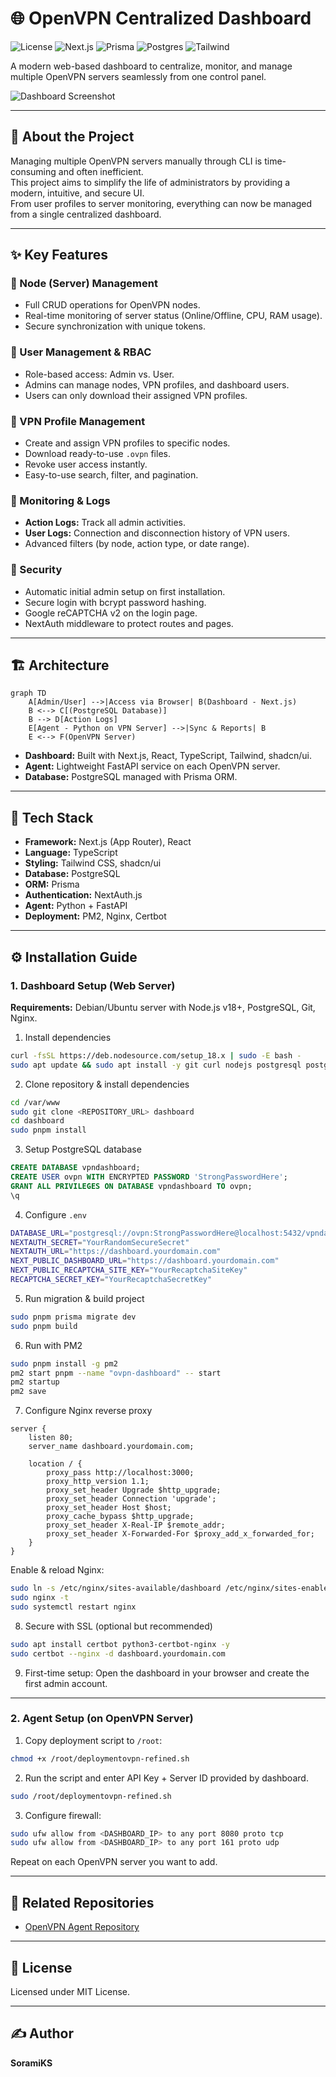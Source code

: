 # 🌐 OpenVPN Centralized Dashboard

![License](https://img.shields.io/badge/License-MIT-blue.svg)
![Next.js](https://img.shields.io/badge/Next.js-15-black?logo=next.js)
![Prisma](https://img.shields.io/badge/Prisma-ORM-blue?logo=prisma)
![Postgres](https://img.shields.io/badge/PostgreSQL-DB-316192?logo=postgresql)
![Tailwind](https://img.shields.io/badge/TailwindCSS-CSS-38b2ac?logo=tailwindcss)

A modern web-based dashboard to centralize, monitor, and manage multiple OpenVPN servers seamlessly from one control panel.

![Dashboard Screenshot](https://github.com/user-attachments/assets/cc106ff6-872a-4491-b86d-7a75c35cb919)

---

## 🎯 About the Project

Managing multiple OpenVPN servers manually through CLI is time-consuming and often inefficient.  
This project aims to simplify the life of administrators by providing a modern, intuitive, and secure UI.  
From user profiles to server monitoring, everything can now be managed from a single centralized dashboard.

---

## ✨ Key Features

### 🔧 Node (Server) Management
- Full CRUD operations for OpenVPN nodes.
- Real-time monitoring of server status (Online/Offline, CPU, RAM usage).
- Secure synchronization with unique tokens.

### 👤 User Management & RBAC
- Role-based access: Admin vs. User.
- Admins can manage nodes, VPN profiles, and dashboard users.
- Users can only download their assigned VPN profiles.

### 🔑 VPN Profile Management
- Create and assign VPN profiles to specific nodes.
- Download ready-to-use `.ovpn` files.
- Revoke user access instantly.
- Easy-to-use search, filter, and pagination.

### 📜 Monitoring & Logs
- **Action Logs:** Track all admin activities.
- **User Logs:** Connection and disconnection history of VPN users.
- Advanced filters (by node, action type, or date range).

### 🔐 Security
- Automatic initial admin setup on first installation.
- Secure login with bcrypt password hashing.
- Google reCAPTCHA v2 on the login page.
- NextAuth middleware to protect routes and pages.

---

## 🏗️ Architecture

```mermaid
graph TD
    A[Admin/User] -->|Access via Browser| B(Dashboard - Next.js)
    B <--> C[(PostgreSQL Database)]
    B --> D[Action Logs]
    E[Agent - Python on VPN Server] -->|Sync & Reports| B
    E <--> F(OpenVPN Server)
```

- **Dashboard:** Built with Next.js, React, TypeScript, Tailwind, shadcn/ui.  
- **Agent:** Lightweight FastAPI service on each OpenVPN server.  
- **Database:** PostgreSQL managed with Prisma ORM.  

---

## 🚀 Tech Stack

- **Framework:** Next.js (App Router), React  
- **Language:** TypeScript  
- **Styling:** Tailwind CSS, shadcn/ui  
- **Database:** PostgreSQL  
- **ORM:** Prisma  
- **Authentication:** NextAuth.js  
- **Agent:** Python + FastAPI  
- **Deployment:** PM2, Nginx, Certbot  

---

## ⚙️ Installation Guide

### 1. Dashboard Setup (Web Server)

**Requirements:** Debian/Ubuntu server with Node.js v18+, PostgreSQL, Git, Nginx.  

1. Install dependencies  
```bash
curl -fsSL https://deb.nodesource.com/setup_18.x | sudo -E bash -
sudo apt update && sudo apt install -y git curl nodejs postgresql postgresql-contrib nginx
```

2. Clone repository & install dependencies  
```bash
cd /var/www
sudo git clone <REPOSITORY_URL> dashboard
cd dashboard
sudo pnpm install
```

3. Setup PostgreSQL database  
```sql
CREATE DATABASE vpndashboard;
CREATE USER ovpn WITH ENCRYPTED PASSWORD 'StrongPasswordHere';
GRANT ALL PRIVILEGES ON DATABASE vpndashboard TO ovpn;
\q
```

4. Configure `.env`  
```bash
DATABASE_URL="postgresql://ovpn:StrongPasswordHere@localhost:5432/vpndashboard"
NEXTAUTH_SECRET="YourRandomSecureSecret"
NEXTAUTH_URL="https://dashboard.yourdomain.com"
NEXT_PUBLIC_DASHBOARD_URL="https://dashboard.yourdomain.com"
NEXT_PUBLIC_RECAPTCHA_SITE_KEY="YourRecaptchaSiteKey"
RECAPTCHA_SECRET_KEY="YourRecaptchaSecretKey"
```

5. Run migration & build project  
```bash
sudo pnpm prisma migrate dev
sudo pnpm build
```

6. Run with PM2  
```bash
sudo pnpm install -g pm2
pm2 start pnpm --name "ovpn-dashboard" -- start
pm2 startup
pm2 save
```

7. Configure Nginx reverse proxy  
```nginx
server {
    listen 80;
    server_name dashboard.yourdomain.com;

    location / {
        proxy_pass http://localhost:3000;
        proxy_http_version 1.1;
        proxy_set_header Upgrade $http_upgrade;
        proxy_set_header Connection 'upgrade';
        proxy_set_header Host $host;
        proxy_cache_bypass $http_upgrade;
        proxy_set_header X-Real-IP $remote_addr;
        proxy_set_header X-Forwarded-For $proxy_add_x_forwarded_for;
    }
}
```

Enable & reload Nginx:  
```bash
sudo ln -s /etc/nginx/sites-available/dashboard /etc/nginx/sites-enabled/
sudo nginx -t
sudo systemctl restart nginx
```

8. Secure with SSL (optional but recommended)  
```bash
sudo apt install certbot python3-certbot-nginx -y
sudo certbot --nginx -d dashboard.yourdomain.com
```

9. First-time setup: Open the dashboard in your browser and create the first admin account.

---

### 2. Agent Setup (on OpenVPN Server)

1. Copy deployment script to `/root`:  
```bash
chmod +x /root/deploymentovpn-refined.sh
```

2. Run the script and enter API Key + Server ID provided by dashboard.  
```bash
sudo /root/deploymentovpn-refined.sh
```

3. Configure firewall:  
```bash
sudo ufw allow from <DASHBOARD_IP> to any port 8080 proto tcp
sudo ufw allow from <DASHBOARD_IP> to any port 161 proto udp
```

Repeat on each OpenVPN server you want to add.

---

## 🔗 Related Repositories

- [OpenVPN Agent Repository](#)

---

## 📜 License

Licensed under MIT License.

---

## ✍️ Author

**SoramiKS**  
